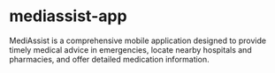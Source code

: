 # mediassist-app
MediAssist is a comprehensive mobile application designed to provide timely medical advice in emergencies, locate nearby hospitals and pharmacies, and offer detailed medication information.
